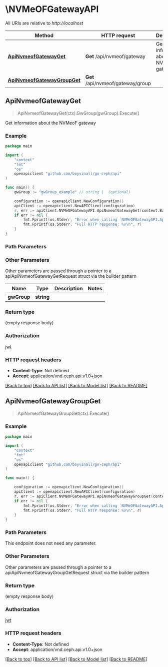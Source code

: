 # \NVMeOFGatewayAPI

All URIs are relative to *http://localhost*

Method | HTTP request | Description
------------- | ------------- | -------------
[**ApiNvmeofGatewayGet**](NVMeOFGatewayAPI.md#ApiNvmeofGatewayGet) | **Get** /api/nvmeof/gateway | Get information about the NVMeoF gateway
[**ApiNvmeofGatewayGroupGet**](NVMeOFGatewayAPI.md#ApiNvmeofGatewayGroupGet) | **Get** /api/nvmeof/gateway/group | 



## ApiNvmeofGatewayGet

> ApiNvmeofGatewayGet(ctx).GwGroup(gwGroup).Execute()

Get information about the NVMeoF gateway

### Example

```go
package main

import (
	"context"
	"fmt"
	"os"
	openapiclient "github.com/boyvinall/go-ceph/api"
)

func main() {
	gwGroup := "gwGroup_example" // string |  (optional)

	configuration := openapiclient.NewConfiguration()
	apiClient := openapiclient.NewAPIClient(configuration)
	r, err := apiClient.NVMeOFGatewayAPI.ApiNvmeofGatewayGet(context.Background()).GwGroup(gwGroup).Execute()
	if err != nil {
		fmt.Fprintf(os.Stderr, "Error when calling `NVMeOFGatewayAPI.ApiNvmeofGatewayGet``: %v\n", err)
		fmt.Fprintf(os.Stderr, "Full HTTP response: %v\n", r)
	}
}
```

### Path Parameters



### Other Parameters

Other parameters are passed through a pointer to a apiApiNvmeofGatewayGetRequest struct via the builder pattern


Name | Type | Description  | Notes
------------- | ------------- | ------------- | -------------
 **gwGroup** | **string** |  | 

### Return type

 (empty response body)

### Authorization

[jwt](../README.md#jwt)

### HTTP request headers

- **Content-Type**: Not defined
- **Accept**: application/vnd.ceph.api.v1.0+json

[[Back to top]](#) [[Back to API list]](../README.md#documentation-for-api-endpoints)
[[Back to Model list]](../README.md#documentation-for-models)
[[Back to README]](../README.md)


## ApiNvmeofGatewayGroupGet

> ApiNvmeofGatewayGroupGet(ctx).Execute()



### Example

```go
package main

import (
	"context"
	"fmt"
	"os"
	openapiclient "github.com/boyvinall/go-ceph/api"
)

func main() {

	configuration := openapiclient.NewConfiguration()
	apiClient := openapiclient.NewAPIClient(configuration)
	r, err := apiClient.NVMeOFGatewayAPI.ApiNvmeofGatewayGroupGet(context.Background()).Execute()
	if err != nil {
		fmt.Fprintf(os.Stderr, "Error when calling `NVMeOFGatewayAPI.ApiNvmeofGatewayGroupGet``: %v\n", err)
		fmt.Fprintf(os.Stderr, "Full HTTP response: %v\n", r)
	}
}
```

### Path Parameters

This endpoint does not need any parameter.

### Other Parameters

Other parameters are passed through a pointer to a apiApiNvmeofGatewayGroupGetRequest struct via the builder pattern


### Return type

 (empty response body)

### Authorization

[jwt](../README.md#jwt)

### HTTP request headers

- **Content-Type**: Not defined
- **Accept**: application/vnd.ceph.api.v1.0+json

[[Back to top]](#) [[Back to API list]](../README.md#documentation-for-api-endpoints)
[[Back to Model list]](../README.md#documentation-for-models)
[[Back to README]](../README.md)

